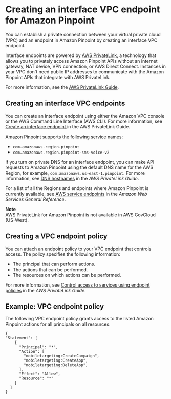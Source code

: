 # Creating an interface VPC endpoint for Amazon Pinpoint<a name="security-vpc-endpoints"></a>

You can establish a private connection between your virtual private cloud \(VPC\) and an endpoint in Amazon Pinpoint by creating an interface VPC endpoint\. 

Interface endpoints are powered by [AWS PrivateLink](https://aws.amazon.com/privatelink/), a technology that allows you to privately access Amazon Pinpoint APIs without an internet gateway, NAT device, VPN connection, or AWS Direct Connect\. Instances in your VPC don't need public IP addresses to communicate with the Amazon Pinpoint APIs that integrate with AWS PrivateLink\.

For more information, see the [AWS PrivateLink Guide](https://docs.aws.amazon.com/vpc/latest/privatelink/what-is-privatelink.html)\. 

## Creating an interface VPC endpoints<a name="security-vpc-endpoints-create"></a>

You can create an interface endpoint using either the Amazon VPC console or the AWS Command Line Interface \(AWS CLI\)\. For more information, see [Create an interface endpoint ](https://docs.aws.amazon.com/vpc/latest/privatelink/create-interface-endpoint.html) in the AWS PrivateLink Guide\.

Amazon Pinpoint supports the following service names:
+ `com.amazonaws.region.pinpoint`
+ `com.amazonaws.region.pinpoint-sms-voice-v2`

If you turn on private DNS for an interface endpoint, you can make API requests to Amazon Pinpoint using the default DNS name for the AWS Region, for example, `com.amazonaws.us-east-1.pinpoint`\. For more information, see [DNS hostnames](https://docs.aws.amazon.com/vpc/latest/privatelink/privatelink-access-aws-services.html#interface-endpoint-dns-hostnames) in the *AWS PrivateLink Guide*\.

For a list of all the Regions and endpoints where Amazon Pinpoint is currently available, see [AWS service endpoints](https://docs.aws.amazon.com/general/latest/gr/pinpoint.html) in the *Amazon Web Services General Reference*\.

**Note**  
AWS PrivateLink for Amazon Pinpoint is not available in AWS GovCloud \(US\-West\)\.

## Creating a VPC endpoint policy<a name="security-vpc-endpoints-policy"></a>

You can attach an endpoint policy to your VPC endpoint that controls access\. The policy specifies the following information:
+ The principal that can perform actions\.
+ The actions that can be performed\.
+ The resources on which actions can be performed\.

For more information, see [Control access to services using endpoint policies](https://docs.aws.amazon.com/vpc/latest/privatelink/vpc-endpoints-access.html) in the *AWS PrivateLink Guide*\.

## Example: VPC endpoint policy<a name="security-vpc-endpoints-policy-example"></a>

The following VPC endpoint policy grants access to the listed Amazon Pinpoint actions for all principals on all resources\. 

```
{
"Statement": [
    {
      "Principal": "*",
      "Action": [
        "mobiletargeting:CreateCampaign",
        "mobiletargeting:CreateApp",
        "mobiletargeting:DeleteApp",
      ],
      "Effect": "Allow",
      "Resource": "*"
    }
  ]
}
```